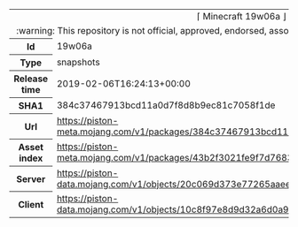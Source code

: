 <html><table>
<tr><td colspan="2" align="center"><img width="0" height="0"><br/>⌈ Minecraft 19w06a ⌋<br/><img width="0" height="0"></td></tr>
<tr><td colspan="2" align="center"><img width="0" height="0"><br/>
:warning: This repository is not official, approved, endorsed, associated or connected with Mojang :warning:
<br/><img width="0" height="0"></td></tr>
<tr><th>Id</th><td>19w06a</td></tr>
<tr><th>Type</th><td>snapshots</td></tr>
<tr><th>Release time</th><td>2019-02-06T16:24:13+00:00</td></tr>
<tr><th>SHA1</th><td>384c37467913bcd11a0d7f8d8b9ec81c7058f1de</td></tr>
<tr><th>Url</th><td><a href="https://piston-meta.mojang.com/v1/packages/384c37467913bcd11a0d7f8d8b9ec81c7058f1de/19w06a.json">https://piston-meta.mojang.com/v1/packages/384c37467913bcd11a0d7f8d8b9ec81c7058f1de/19w06a.json</a></td></tr>
<tr><th>Asset index</th><td><a href="https://piston-meta.mojang.com/v1/packages/43b2f3021fe9f7d768378de95538e22da3ee8301/1.14.json">https://piston-meta.mojang.com/v1/packages/43b2f3021fe9f7d768378de95538e22da3ee8301/1.14.json</a></td></tr>
<tr><th>Server</th><td><a href="https://piston-data.mojang.com/v1/objects/20c069d373e77265aaeeedb733f7051e294325a3/server.jar">https://piston-data.mojang.com/v1/objects/20c069d373e77265aaeeedb733f7051e294325a3/server.jar</a></td></tr>
<tr><th>Client</th><td><a href="https://piston-data.mojang.com/v1/objects/10c8f97e8d9d32a6d0a951a7db6f51818d5d258a/client.jar">https://piston-data.mojang.com/v1/objects/10c8f97e8d9d32a6d0a951a7db6f51818d5d258a/client.jar</a></td></tr>
</table></html>